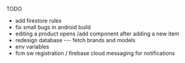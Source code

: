 TODO

- add firestore rules
- fix small bugs in android build
- editing a product opens /add component after adding a new item
- redesign database
  --- fetch brands and models
- env variables
- fcm sw registration / firebase cloud messaging for notifications
